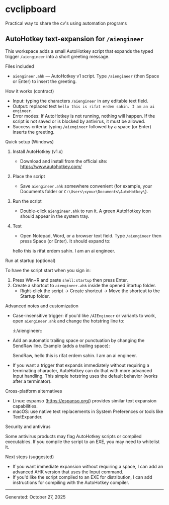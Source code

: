 # cvclipboard
Practical way to share the cv's using automation programs

## AutoHotkey text-expansion for `/aiengineer`

This workspace adds a small AutoHotkey script that expands the typed trigger `/aiengineer` into a short greeting message.

Files included

- `aiengineer.ahk` — AutoHotkey v1 script. Type `/aiengineer` (then Space or Enter) to insert the greeting.

How it works (contract)

- Input: typing the characters `/aiengineer` in any editable text field.
- Output: replaced text `hello this is rifat erdem sahin. I am an ai engineer.`
- Error modes: If AutoHotkey is not running, nothing will happen. If the script is not saved or is blocked by antivirus, it must be allowed.
- Success criteria: typing `/aiengineer` followed by a space (or Enter) inserts the greeting.

Quick setup (Windows)

1. Install AutoHotkey (v1.x)
	- Download and install from the official site: https://www.autohotkey.com/

2. Place the script
	- Save `aiengineer.ahk` somewhere convenient (for example, your Documents folder or `C:\Users\<you>\Documents\AutoHotkey\`).

3. Run the script
	- Double-click `aiengineer.ahk` to run it. A green AutoHotkey icon should appear in the system tray.

4. Test
	- Open Notepad, Word, or a browser text field. Type `/aiengineer` then press Space (or Enter). It should expand to:

	 hello this is rifat erdem sahin. I am an ai engineer.

Run at startup (optional)

To have the script start when you sign in:

1. Press Win+R and paste `shell:startup` then press Enter.
2. Create a shortcut to `aiengineer.ahk` inside the opened Startup folder.
	- Right-click the script -> Create shortcut -> Move the shortcut to the Startup folder.

Advanced notes and customization

- Case-insensitive trigger: if you'd like `/AIEngineer` or variants to work, open `aiengineer.ahk` and change the hotstring line to:

  :i:/aiengineer::

- Add an automatic trailing space or punctuation by changing the SendRaw line. Example (adds a trailing space):

  SendRaw, hello this is rifat erdem sahin. I am an ai engineer. 

- If you want a trigger that expands immediately without requiring a terminating character, AutoHotkey can do that with more advanced Input handling. This simple hotstring uses the default behavior (works after a terminator).

Cross-platform alternatives

- Linux: espanso (https://espanso.org/) provides similar text expansion capabilities.
- macOS: use native text replacements in System Preferences or tools like TextExpander.

Security and antivirus

Some antivirus products may flag AutoHotkey scripts or compiled executables. If you compile the script to an EXE, you may need to whitelist it.

Next steps (suggested)

- If you want immediate expansion without requiring a space, I can add an advanced AHK version that uses the Input command.
- If you'd like the script compiled to an EXE for distribution, I can add instructions for compiling with the AutoHotkey compiler.

---
Generated: October 27, 2025
